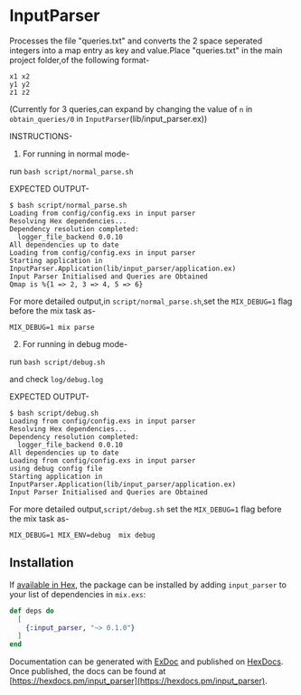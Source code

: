 # InputParser


Processes the file "queries.txt" and converts the 2 space seperated integers into a map entry as key and value.Place "queries.txt" in the main project folder,of the following format-

```
x1 x2
y1 y2
z1 z2
```

(Currently for 3 queries,can expand by changing the value of `n` in `obtain_queries/0` in `InputParser`(lib/input_parser.ex))

INSTRUCTIONS-

1. For running in normal mode-

run `bash script/normal_parse.sh`

EXPECTED OUTPUT-
```
$ bash script/normal_parse.sh 
Loading from config/config.exs in input parser
Resolving Hex dependencies...
Dependency resolution completed:
  logger_file_backend 0.0.10
All dependencies up to date
Loading from config/config.exs in input parser
Starting application in InputParser.Application(lib/input_parser/application.ex)
Input Parser Initialised and Queries are Obtained
Qmap is %{1 => 2, 3 => 4, 5 => 6}
```

For more detailed output,in `script/normal_parse.sh`,set the `MIX_DEBUG=1` flag before the mix task as-

`MIX_DEBUG=1 mix parse` 


2. For running in debug mode-

run `bash script/debug.sh`

and check `log/debug.log`

EXPECTED OUTPUT-

```
$ bash script/debug.sh
Loading from config/config.exs in input parser
Resolving Hex dependencies...
Dependency resolution completed:
  logger_file_backend 0.0.10
All dependencies up to date
Loading from config/config.exs in input parser
using debug config file
Starting application in InputParser.Application(lib/input_parser/application.ex)
Input Parser Initialised and Queries are Obtained
```

For more detailed output,`script/debug.sh` set the `MIX_DEBUG=1` flag before the mix task as-

`MIX_DEBUG=1 MIX_ENV=debug  mix debug`

## Installation

If [available in Hex](https://hex.pm/docs/publish), the package can be installed
by adding `input_parser` to your list of dependencies in `mix.exs`:

```elixir
def deps do
  [
    {:input_parser, "~> 0.1.0"}
  ]
end
```

Documentation can be generated with [ExDoc](https://github.com/elixir-lang/ex_doc)
and published on [HexDocs](https://hexdocs.pm). Once published, the docs can
be found at [https://hexdocs.pm/input_parser](https://hexdocs.pm/input_parser).

